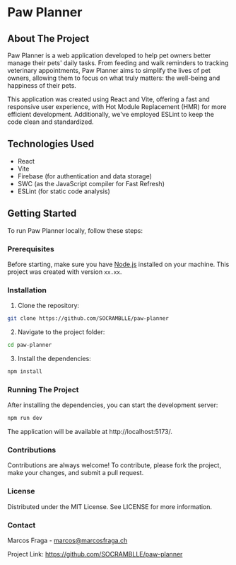# Paw Planner

## About The Project

Paw Planner is a web application developed to help pet owners better manage their pets' daily tasks. From feeding and walk reminders to tracking veterinary appointments, Paw Planner aims to simplify the lives of pet owners, allowing them to focus on what truly matters: the well-being and happiness of their pets.

This application was created using React and Vite, offering a fast and responsive user experience, with Hot Module Replacement (HMR) for more efficient development. Additionally, we've employed ESLint to keep the code clean and standardized.

## Technologies Used

- React
- Vite
- Firebase (for authentication and data storage)
- SWC (as the JavaScript compiler for Fast Refresh)
- ESLint (for static code analysis)

## Getting Started

To run Paw Planner locally, follow these steps:

### Prerequisites

Before starting, make sure you have [Node.js](https://nodejs.org/) installed on your machine. This project was created with version `xx.xx`.

### Installation

1. Clone the repository:

```bash
git clone https://github.com/SOCRAMBLLE/paw-planner
```

2. Navigate to the project folder:

```bash
cd paw-planner
```

3. Install the dependencies:

```bash
npm install
```

### Running The Project

After installing the dependencies, you can start the development server:

```bash
npm run dev
```

The application will be available at http://localhost:5173/.

### Contributions

Contributions are always welcome! To contribute, please fork the project, make your changes, and submit a pull request.

### License

Distributed under the MIT License. See LICENSE for more information.

### Contact

Marcos Fraga - marcos@marcosfraga.ch

Project Link: https://github.com/SOCRAMBLLE/paw-planner
